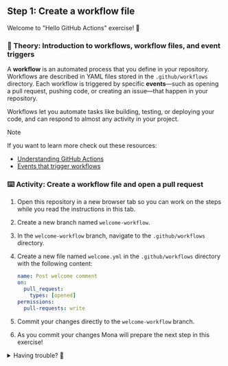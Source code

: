 ## Step 1: Create a workflow file

Welcome to "Hello GitHub Actions" exercise! :wave:

### 📖 Theory: Introduction to workflows, workflow files, and event triggers

A **workflow** is an automated process that you define in your repository. Workflows are described in YAML files stored in the `.github/workflows` directory. Each workflow is triggered by specific **events**—such as opening a pull request, pushing code, or creating an issue—that happen in your repository.

Workflows let you automate tasks like building, testing, or deploying your code, and can respond to almost any activity in your project.

> [!NOTE]
> If you want to learn more check out these resources:
> - [Understanding GitHub Actions](https://docs.github.com/en/actions/learn-github-actions/understanding-github-actions)
> - [Events that trigger workflows](https://docs.github.com/en/actions/writing-workflows/choosing-when-your-workflow-runs/events-that-trigger-workflows#pull_request)

### ⌨️ Activity: Create a workflow file and open a pull request

1. Open this repository in a new browser tab so you can work on the steps while you read the instructions in this tab.
1. Create a new branch named `welcome-workflow`.
   <!-- TODO: Add screenshot -->
1. In the `welcome-workflow` branch, navigate to the `.github/workflows` directory.
1. Create a new file named `welcome.yml` in the `.github/workflows` directory with the following content:

   ```yaml
   name: Post welcome comment
   on:
     pull_request:
       types: [opened]
   permissions:
     pull-requests: write
   ```

1. Commit your changes directly to the `welcome-workflow` branch.
1. As you commit your changes Mona will prepare the next step in this exercise!

<details>
<summary>Having trouble? 🤷</summary><br/>

- Make sure you are on the `welcome-workflow` branch when creating the workflow file.
- Double-check the file path and YAML indentation.

</details>
